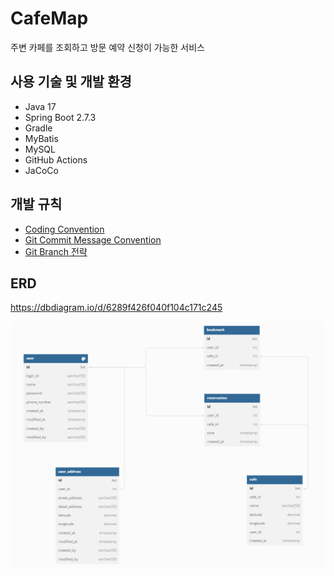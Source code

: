 # CafeMap
주변 카페를 조회하고 방문 예약 신청이 가능한 서비스

## 사용 기술 및 개발 환경

- Java 17
- Spring Boot 2.7.3
- Gradle
- MyBatis
- MySQL
- GitHub Actions
- JaCoCo

## 개발 규칙

- [Coding Convention](https://github.com/f-lab-edu/CafeMap/wiki/Convention#coding-convention)
- [Git Commit Message Convention](https://github.com/f-lab-edu/CafeMap/wiki/Convention#commit-message-convention)
- [Git Branch 전략](https://github.com/f-lab-edu/CafeMap/wiki/Convention#git-branch-%EC%A0%84%EB%9E%B5)

## ERD

https://dbdiagram.io/d/6289f426f040f104c171c245

![img](https://github.com/dilmah0203/TIL/blob/main/Image/ERdiagram.png)

